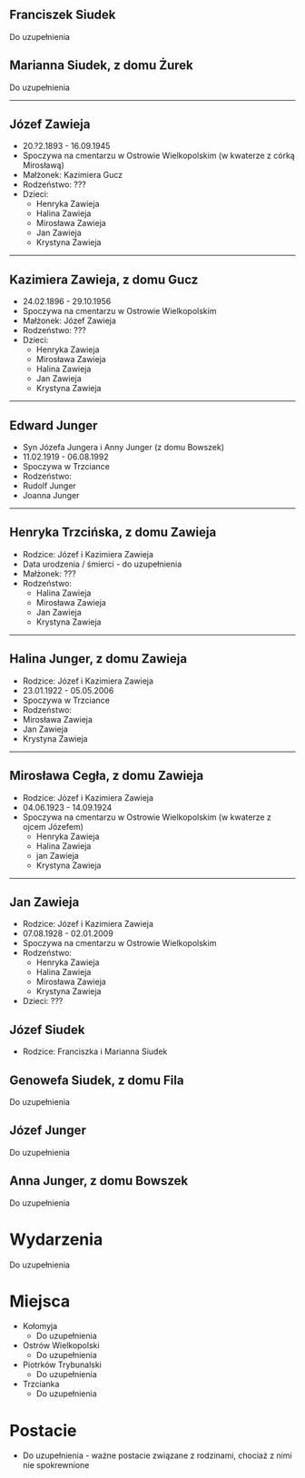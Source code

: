 ## Franciszek Siudek
Do uzupełnienia

## Marianna Siudek, z domu Żurek
Do uzupełnienia

------
## Józef Zawieja
* 20.?2.1893 - 16.09.1945
* Spoczywa na cmentarzu w Ostrowie Wielkopolskim (w kwaterze z córką Mirosławą)
* Małżonek: Kazimiera Gucz
* Rodzeństwo: ???
* Dzieci:
  * Henryka Zawieja
  * Halina Zawieja
  * Mirosława Zawieja
  * Jan Zawieja
  * Krystyna Zawieja

------
## Kazimiera Zawieja, z domu Gucz
* 24.02.1896 - 29.10.1956
* Spoczywa na cmentarzu w Ostrowie Wielkopolskim
* Małżonek: Józef Zawieja
* Rodzeństwo: ???
* Dzieci:
  * Henryka Zawieja
  * Mirosława Zawieja
  * Halina Zawieja
  * Jan Zawieja
  * Krystyna Zawieja

---
## Edward Junger
* Syn Józefa Jungera i Anny Junger (z domu Bowszek)
* 11.02.1919 - 06.08.1992
* Spoczywa w Trzciance
* Rodzeństwo:
 * Rudolf Junger
 * Joanna Junger

------
## Henryka Trzcińska, z domu Zawieja
* Rodzice: Józef i Kazimiera Zawieja
* Data urodzenia / śmierci - do uzupełnienia
* Małżonek: ???
* Rodzeństwo:
  * Halina Zawieja
  * Mirosława Zawieja
  * Jan Zawieja
  * Krystyna Zawieja

------
## Halina Junger, z domu Zawieja
* Rodzice: Józef i Kazimiera Zawieja
* 23.01.1922 - 05.05.2006
* Spoczywa w Trzciance
* Rodzeństwo:
 * Mirosława Zawieja
 * Jan Zawieja
 * Krystyna Zawieja

------
## Mirosława Cegła, z domu Zawieja
* Rodzice: Józef i Kazimiera Zawieja
* 04.06.1923 - 14.09.1924
* Spoczywa na cmentarzu w Ostrowie Wielkopolskim (w kwaterze z ojcem Józefem)
  * Henryka Zawieja
  * Halina Zawieja
  * jan Zawieja
  * Krystyna Zawieja

------
## Jan Zawieja
* Rodzice: Józef i Kazimiera Zawieja
* 07.08.1928 - 02.01.2009
* Spoczywa na cmentarzu w Ostrowie Wielkopolskim
* Rodzeństwo: 
  * Henryka Zawieja
  * Halina Zawieja
  * Mirosława Zawieja
  * Krystyna Zawieja
* Dzieci: ???

## Józef Siudek
* Rodzice: Franciszka i Marianna Siudek

## Genowefa Siudek, z domu Fila
Do uzupełnienia

## Józef Junger
Do uzupełnienia

## Anna Junger, z domu Bowszek
Do uzupełnienia


# Wydarzenia
Do uzupełnienia

# Miejsca
* Kołomyja
  * Do uzupełnienia
* Ostrów Wielkopolski
  * Do uzupełnienia
* Piotrków Trybunalski
  * Do uzupełnienia
* Trzcianka
  * Do uzupełnienia

# Postacie
* Do uzupełnienia - ważne postacie związane z rodzinami, chociaż z nimi nie spokrewnione